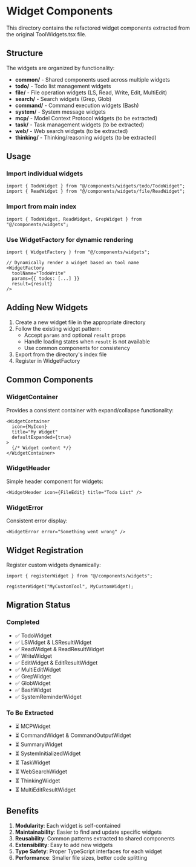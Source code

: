 # Widget Components

This directory contains the refactored widget components extracted from the original ToolWidgets.tsx file.

## Structure

The widgets are organized by functionality:

- **common/** - Shared components used across multiple widgets
- **todo/** - Todo list management widgets
- **file/** - File operation widgets (LS, Read, Write, Edit, MultiEdit)
- **search/** - Search widgets (Grep, Glob)
- **command/** - Command execution widgets (Bash)
- **system/** - System message widgets
- **mcp/** - Model Context Protocol widgets (to be extracted)
- **task/** - Task management widgets (to be extracted)
- **web/** - Web search widgets (to be extracted)
- **thinking/** - Thinking/reasoning widgets (to be extracted)

## Usage

### Import individual widgets

```tsx
import { TodoWidget } from "@/components/widgets/todo/TodoWidget";
import { ReadWidget } from "@/components/widgets/file/ReadWidget";
```

### Import from main index

```tsx
import { TodoWidget, ReadWidget, GrepWidget } from "@/components/widgets";
```

### Use WidgetFactory for dynamic rendering

```tsx
import { WidgetFactory } from "@/components/widgets";

// Dynamically render a widget based on tool name
<WidgetFactory 
  toolName="TodoWrite" 
  params={{ todos: [...] }} 
  result={result} 
/>
```

## Adding New Widgets

1. Create a new widget file in the appropriate directory
2. Follow the existing widget pattern:
   - Accept `params` and optional `result` props
   - Handle loading states when `result` is not available
   - Use common components for consistency
3. Export from the directory's index file
4. Register in WidgetFactory

## Common Components

### WidgetContainer
Provides a consistent container with expand/collapse functionality:

```tsx
<WidgetContainer 
  icon={MyIcon} 
  title="My Widget"
  defaultExpanded={true}
>
  {/* Widget content */}
</WidgetContainer>
```

### WidgetHeader
Simple header component for widgets:

```tsx
<WidgetHeader icon={FileEdit} title="Todo List" />
```

### WidgetError
Consistent error display:

```tsx
<WidgetError error="Something went wrong" />
```

## Widget Registration

Register custom widgets dynamically:

```tsx
import { registerWidget } from "@/components/widgets";

registerWidget("MyCustomTool", MyCustomWidget);
```

## Migration Status

### Completed
- ✅ TodoWidget
- ✅ LSWidget & LSResultWidget
- ✅ ReadWidget & ReadResultWidget
- ✅ WriteWidget
- ✅ EditWidget & EditResultWidget
- ✅ MultiEditWidget
- ✅ GrepWidget
- ✅ GlobWidget
- ✅ BashWidget
- ✅ SystemReminderWidget

### To Be Extracted
- ⏳ MCPWidget
- ⏳ CommandWidget & CommandOutputWidget
- ⏳ SummaryWidget
- ⏳ SystemInitializedWidget
- ⏳ TaskWidget
- ⏳ WebSearchWidget
- ⏳ ThinkingWidget
- ⏳ MultiEditResultWidget

## Benefits

1. **Modularity**: Each widget is self-contained
2. **Maintainability**: Easier to find and update specific widgets
3. **Reusability**: Common patterns extracted to shared components
4. **Extensibility**: Easy to add new widgets
5. **Type Safety**: Proper TypeScript interfaces for each widget
6. **Performance**: Smaller file sizes, better code splitting